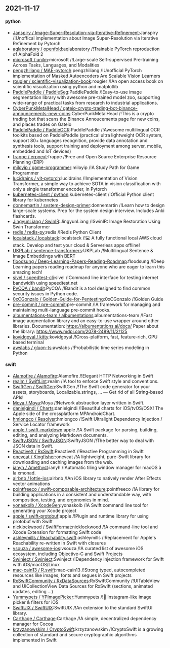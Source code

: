 ## 2021-11-17

#### python
* [Janspiry / Image-Super-Resolution-via-Iterative-Refinement](https://github.com/Janspiry/Image-Super-Resolution-via-Iterative-Refinement):Janspiry /!Unoffical implementation about Image Super-Resolution via Iterative Refinement by Pytorch
* [aqlaboratory / openfold](https://github.com/aqlaboratory/openfold):aqlaboratory /!Trainable PyTorch reproduction of AlphaFold 2
* [microsoft / unilm](https://github.com/microsoft/unilm):microsoft /!Large-scale Self-supervised Pre-training Across Tasks, Languages, and Modalities
* [pengzhiliang / MAE-pytorch](https://github.com/pengzhiliang/MAE-pytorch):pengzhiliang /!Unofficial PyTorch implementation of Masked Autoencoders Are Scalable Vision Learners
* [rougier / scientific-visualization-book](https://github.com/rougier/scientific-visualization-book):rougier /!An open access book on scientific visualization using python and matplotlib
* [PaddlePaddle / PaddleSeg](https://github.com/PaddlePaddle/PaddleSeg):PaddlePaddle /!Easy-to-use image segmentation library with awesome pre-trained model zoo, supporting wide-range of practical tasks from research to industrial applications.
* [CyberPunkMetalHead / gateio-crypto-trading-bot-binance-announcements-new-coins](https://github.com/CyberPunkMetalHead/gateio-crypto-trading-bot-binance-announcements-new-coins):CyberPunkMetalHead /!This is a crypto trading bot that scans the Binance Annoucements page for new coins, and places trades on Gateio
* [PaddlePaddle / PaddleOCR](https://github.com/PaddlePaddle/PaddleOCR):PaddlePaddle /!Awesome multilingual OCR toolkits based on PaddlePaddle (practical ultra lightweight OCR system, support 80+ languages recognition, provide data annotation and synthesis tools, support training and deployment among server, mobile, embedded and IoT devices)
* [frappe / erpnext](https://github.com/frappe/erpnext):frappe /!Free and Open Source Enterprise Resource Planning (ERP)
* [miloyip / game-programmer](https://github.com/miloyip/game-programmer):miloyip /!A Study Path for Game Programmer
* [lucidrains / vit-pytorch](https://github.com/lucidrains/vit-pytorch):lucidrains /!Implementation of Vision Transformer, a simple way to achieve SOTA in vision classification with only a single transformer encoder, in Pytorch
* [kubernetes-client / python](https://github.com/kubernetes-client/python):kubernetes-client /!Official Python client library for kubernetes
* [donnemartin / system-design-primer](https://github.com/donnemartin/system-design-primer):donnemartin /!Learn how to design large-scale systems. Prep for the system design interview. Includes Anki flashcards.
* [JingyunLiang / SwinIR](https://github.com/JingyunLiang/SwinIR):JingyunLiang /!SwinIR: Image Restoration Using Swin Transformer
* [redis / redis-py](https://github.com/redis/redis-py):redis /!Redis Python Client
* [localstack / localstack](https://github.com/localstack/localstack):localstack /!💻 A fully functional local AWS cloud stack. Develop and test your cloud & Serverless apps offline!
* [UKPLab / sentence-transformers](https://github.com/UKPLab/sentence-transformers):UKPLab /!Multilingual Sentence & Image Embeddings with BERT
* [floodsung / Deep-Learning-Papers-Reading-Roadmap](https://github.com/floodsung/Deep-Learning-Papers-Reading-Roadmap):floodsung /!Deep Learning papers reading roadmap for anyone who are eager to learn this amazing tech!
* [sivel / speedtest-cli](https://github.com/sivel/speedtest-cli):sivel /!Command line interface for testing internet bandwidth using speedtest.net
* [PyCQA / bandit](https://github.com/PyCQA/bandit):PyCQA /!Bandit is a tool designed to find common security issues in Python code.
* [0xCGonzalo / Golden-Guide-for-Pentesting](https://github.com/0xCGonzalo/Golden-Guide-for-Pentesting):0xCGonzalo /!Golden Guide
* [pre-commit / pre-commit](https://github.com/pre-commit/pre-commit):pre-commit /!A framework for managing and maintaining multi-language pre-commit hooks.
* [albumentations-team / albumentations](https://github.com/albumentations-team/albumentations):albumentations-team /!Fast image augmentation library and an easy-to-use wrapper around other libraries. Documentation: https://albumentations.ai/docs/ Paper about the library: https://www.mdpi.com/2078-2489/11/2/125
* [kovidgoyal / kitty](https://github.com/kovidgoyal/kitty):kovidgoyal /!Cross-platform, fast, feature-rich, GPU based terminal
* [awslabs / gluon-ts](https://github.com/awslabs/gluon-ts):awslabs /!Probabilistic time series modeling in Python

#### swift
* [Alamofire / Alamofire](https://github.com/Alamofire/Alamofire):Alamofire /!Elegant HTTP Networking in Swift
* [realm / SwiftLint](https://github.com/realm/SwiftLint):realm /!A tool to enforce Swift style and conventions.
* [SwiftGen / SwiftGen](https://github.com/SwiftGen/SwiftGen):SwiftGen /!The Swift code generator for your assets, storyboards, Localizable.strings, … — Get rid of all String-based APIs!
* [Moya / Moya](https://github.com/Moya/Moya):Moya /!Network abstraction layer written in Swift.
* [danielgindi / Charts](https://github.com/danielgindi/Charts):danielgindi /!Beautiful charts for iOS/tvOS/OSX! The Apple side of the crossplatform MPAndroidChart.
* [hmlongco / Resolver](https://github.com/hmlongco/Resolver):hmlongco /!Swift Ultralight Dependency Injection / Service Locator framework
* [apple / swift-markdown](https://github.com/apple/swift-markdown):apple /!A Swift package for parsing, building, editing, and analyzing Markdown documents.
* [SwiftyJSON / SwiftyJSON](https://github.com/SwiftyJSON/SwiftyJSON):SwiftyJSON /!The better way to deal with JSON data in Swift.
* [ReactiveX / RxSwift](https://github.com/ReactiveX/RxSwift):ReactiveX /!Reactive Programming in Swift
* [onevcat / Kingfisher](https://github.com/onevcat/Kingfisher):onevcat /!A lightweight, pure-Swift library for downloading and caching images from the web.
* [ianyh / Amethyst](https://github.com/ianyh/Amethyst):ianyh /!Automatic tiling window manager for macOS à la xmonad.
* [airbnb / lottie-ios](https://github.com/airbnb/lottie-ios):airbnb /!An iOS library to natively render After Effects vector animations
* [pointfreeco / swift-composable-architecture](https://github.com/pointfreeco/swift-composable-architecture):pointfreeco /!A library for building applications in a consistent and understandable way, with composition, testing, and ergonomics in mind.
* [yonaskolb / XcodeGen](https://github.com/yonaskolb/XcodeGen):yonaskolb /!A Swift command line tool for generating your Xcode project
* [apple / swift-protobuf](https://github.com/apple/swift-protobuf):apple /!Plugin and runtime library for using protobuf with Swift
* [nicklockwood / SwiftFormat](https://github.com/nicklockwood/SwiftFormat):nicklockwood /!A command-line tool and Xcode Extension for formatting Swift code
* [ashleymills / Reachability.swift](https://github.com/ashleymills/Reachability.swift):ashleymills /!Replacement for Apple's Reachability re-written in Swift with closures
* [vsouza / awesome-ios](https://github.com/vsouza/awesome-ios):vsouza /!A curated list of awesome iOS ecosystem, including Objective-C and Swift Projects
* [Swinject / Swinject](https://github.com/Swinject/Swinject):Swinject /!Dependency injection framework for Swift with iOS/macOS/Linux
* [mac-cain13 / R.swift](https://github.com/mac-cain13/R.swift):mac-cain13 /!Strong typed, autocompleted resources like images, fonts and segues in Swift projects
* [RxSwiftCommunity / RxDataSources](https://github.com/RxSwiftCommunity/RxDataSources):RxSwiftCommunity /!UITableView and UICollectionView Data Sources for RxSwift (sections, animated updates, editing ...)
* [Yummypets / YPImagePicker](https://github.com/Yummypets/YPImagePicker):Yummypets /!📸 Instagram-like image picker & filters for iOS
* [SwiftUIX / SwiftUIX](https://github.com/SwiftUIX/SwiftUIX):SwiftUIX /!An extension to the standard SwiftUI library.
* [Carthage / Carthage](https://github.com/Carthage/Carthage):Carthage /!A simple, decentralized dependency manager for Cocoa
* [krzyzanowskim / CryptoSwift](https://github.com/krzyzanowskim/CryptoSwift):krzyzanowskim /!CryptoSwift is a growing collection of standard and secure cryptographic algorithms implemented in Swift

